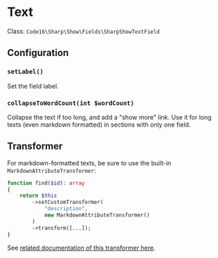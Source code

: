 # Text

Class: `Code16\Sharp\Show\Fields\SharpShowTextField`

## Configuration

### `setLabel()`

Set the field label.

### `collapseToWordCount(int $wordCount)`

Collapse the text if too long, and add a "show more" link. Use it for long texts (even markdown formatted) in sections with only one field.

## Transformer

For markdown-formatted texts, be sure to use the built-in `MarkdownAttributeTransformer`:

```php
function find($id): array
{
    return $this
        ->setCustomTransformer(
            "description", 
            new MarkdownAttributeTransformer()
        )
        ->transform([...]);
}
```

See [related documentation of this transformer here](../how-to-transform-data.md#the-built-in-markdownattributetransformer).